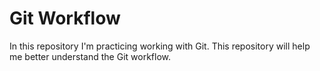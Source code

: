 # Git Workflow

In this repository I'm practicing working with Git. This repository will help me better understand the Git workflow.
